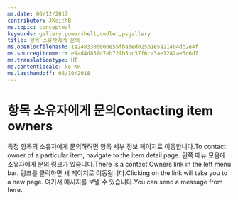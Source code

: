 ```yaml
---
ms.date: 06/12/2017
contributor: JKeithB
ms.topic: conceptual
keywords: gallery,powershell,cmdlet,psgallery
title: 항목 소유자에게 문의
ms.openlocfilehash: 1a2483306000e55fba3ed025b1e5a21404db2e4f
ms.sourcegitcommit: e9ad4d85fd7eb72fb5bc37f6ca3ae1282ae3c6d7
ms.translationtype: HT
ms.contentlocale: ko-KR
ms.lasthandoff: 05/10/2018
---
```

# <a name="contacting-item-owners"></a><span data-ttu-id="e84ae-103">항목 소유자에게 문의</span><span class="sxs-lookup"><span data-stu-id="e84ae-103">Contacting item owners</span></span>

<span data-ttu-id="e84ae-104">특정 항목의 소유자에게 문의하려면 항목 세부 정보 페이지로 이동합니다.</span><span class="sxs-lookup"><span data-stu-id="e84ae-104">To contact owner of a particular item, navigate to the item detail page.</span></span>
<span data-ttu-id="e84ae-105">왼쪽 메뉴 모음에 소유자에게 문의 링크가 있습니다.</span><span class="sxs-lookup"><span data-stu-id="e84ae-105">There is a contact Owners link in the left menu bar.</span></span>
<span data-ttu-id="e84ae-106">링크를 클릭하면 새 페이지로 이동됩니다.</span><span class="sxs-lookup"><span data-stu-id="e84ae-106">Clicking on the link will take you to a new page.</span></span>
<span data-ttu-id="e84ae-107">여기서 메시지를 보낼 수 있습니다.</span><span class="sxs-lookup"><span data-stu-id="e84ae-107">You can send a message from here.</span></span>